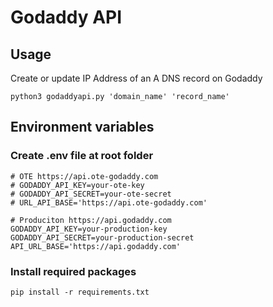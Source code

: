 # Godaddy API

## Usage
Create or update IP Address of an A DNS record on Godaddy
```
python3 godaddyapi.py 'domain_name' 'record_name'
```

## Environment variables
### Create .env file at root folder
```
# OTE https://api.ote-godaddy.com
# GODADDY_API_KEY=your-ote-key
# GODADDY_API_SECRET=your-ote-secret
# URL_API_BASE='https://api.ote-godaddy.com'

# Produciton https://api.godaddy.com
GODADDY_API_KEY=your-production-key
GODADDY_API_SECRET=your-production-secret
API_URL_BASE='https://api.godaddy.com'
```

### Install required packages
```
pip install -r requirements.txt
```
